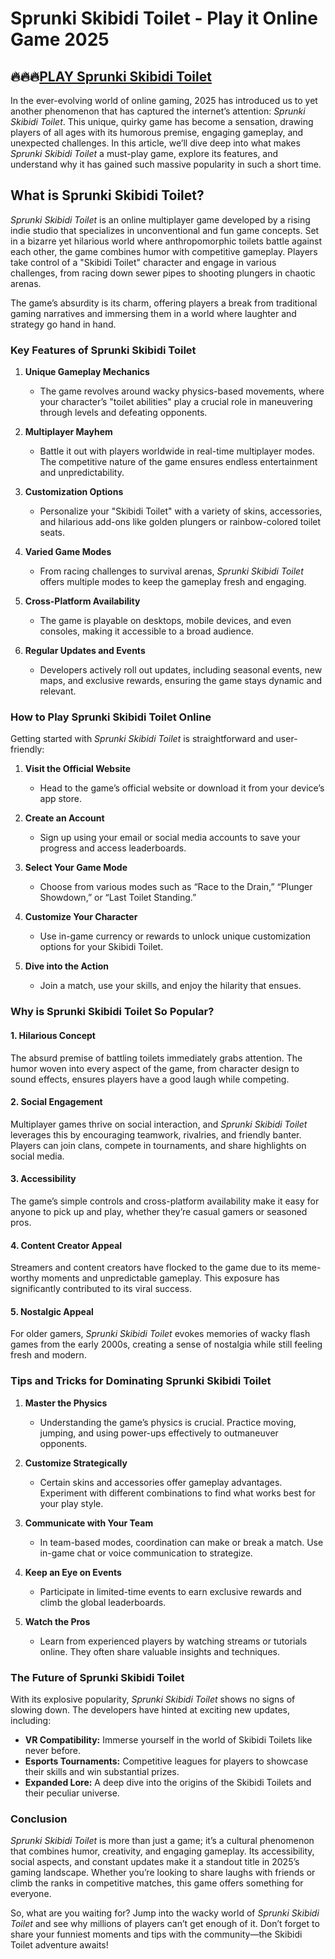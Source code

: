 # Sprunki Skibidi Toilet - Play it Online Game 2025

## 🔥🔥🔥[PLAY Sprunki Skibidi Toilet](https://sprunkiall.com/sprunki-skibidi-toilet.html)

In the ever-evolving world of online gaming, 2025 has introduced us to yet another phenomenon that has captured the internet’s attention: *Sprunki Skibidi Toilet*. This unique, quirky game has become a sensation, drawing players of all ages with its humorous premise, engaging gameplay, and unexpected challenges. In this article, we’ll dive deep into what makes *Sprunki Skibidi Toilet* a must-play game, explore its features, and understand why it has gained such massive popularity in such a short time.

## **What is Sprunki Skibidi Toilet?**

*Sprunki Skibidi Toilet* is an online multiplayer game developed by a rising indie studio that specializes in unconventional and fun game concepts. Set in a bizarre yet hilarious world where anthropomorphic toilets battle against each other, the game combines humor with competitive gameplay. Players take control of a "Skibidi Toilet" character and engage in various challenges, from racing down sewer pipes to shooting plungers in chaotic arenas.

The game’s absurdity is its charm, offering players a break from traditional gaming narratives and immersing them in a world where laughter and strategy go hand in hand.

### **Key Features of Sprunki Skibidi Toilet**

1. **Unique Gameplay Mechanics**
   - The game revolves around wacky physics-based movements, where your character’s "toilet abilities" play a crucial role in maneuvering through levels and defeating opponents.

2. **Multiplayer Mayhem**
   - Battle it out with players worldwide in real-time multiplayer modes. The competitive nature of the game ensures endless entertainment and unpredictability.

3. **Customization Options**
   - Personalize your "Skibidi Toilet" with a variety of skins, accessories, and hilarious add-ons like golden plungers or rainbow-colored toilet seats.

4. **Varied Game Modes**
   - From racing challenges to survival arenas, *Sprunki Skibidi Toilet* offers multiple modes to keep the gameplay fresh and engaging.

5. **Cross-Platform Availability**
   - The game is playable on desktops, mobile devices, and even consoles, making it accessible to a broad audience.

6. **Regular Updates and Events**
   - Developers actively roll out updates, including seasonal events, new maps, and exclusive rewards, ensuring the game stays dynamic and relevant.

### **How to Play Sprunki Skibidi Toilet Online**

Getting started with *Sprunki Skibidi Toilet* is straightforward and user-friendly:

1. **Visit the Official Website**
   - Head to the game’s official website or download it from your device’s app store.

2. **Create an Account**
   - Sign up using your email or social media accounts to save your progress and access leaderboards.

3. **Select Your Game Mode**
   - Choose from various modes such as “Race to the Drain,” “Plunger Showdown,” or “Last Toilet Standing.”

4. **Customize Your Character**
   - Use in-game currency or rewards to unlock unique customization options for your Skibidi Toilet.

5. **Dive into the Action**
   - Join a match, use your skills, and enjoy the hilarity that ensues.

### **Why is Sprunki Skibidi Toilet So Popular?**

#### **1. Hilarious Concept**
The absurd premise of battling toilets immediately grabs attention. The humor woven into every aspect of the game, from character design to sound effects, ensures players have a good laugh while competing.

#### **2. Social Engagement**
Multiplayer games thrive on social interaction, and *Sprunki Skibidi Toilet* leverages this by encouraging teamwork, rivalries, and friendly banter. Players can join clans, compete in tournaments, and share highlights on social media.

#### **3. Accessibility**
The game’s simple controls and cross-platform availability make it easy for anyone to pick up and play, whether they’re casual gamers or seasoned pros.

#### **4. Content Creator Appeal**
Streamers and content creators have flocked to the game due to its meme-worthy moments and unpredictable gameplay. This exposure has significantly contributed to its viral success.

#### **5. Nostalgic Appeal**
For older gamers, *Sprunki Skibidi Toilet* evokes memories of wacky flash games from the early 2000s, creating a sense of nostalgia while still feeling fresh and modern.

### **Tips and Tricks for Dominating Sprunki Skibidi Toilet**

1. **Master the Physics**
   - Understanding the game’s physics is crucial. Practice moving, jumping, and using power-ups effectively to outmaneuver opponents.

2. **Customize Strategically**
   - Certain skins and accessories offer gameplay advantages. Experiment with different combinations to find what works best for your play style.

3. **Communicate with Your Team**
   - In team-based modes, coordination can make or break a match. Use in-game chat or voice communication to strategize.

4. **Keep an Eye on Events**
   - Participate in limited-time events to earn exclusive rewards and climb the global leaderboards.

5. **Watch the Pros**
   - Learn from experienced players by watching streams or tutorials online. They often share valuable insights and techniques.

### **The Future of Sprunki Skibidi Toilet**

With its explosive popularity, *Sprunki Skibidi Toilet* shows no signs of slowing down. The developers have hinted at exciting new updates, including:

- **VR Compatibility:** Immerse yourself in the world of Skibidi Toilets like never before.
- **Esports Tournaments:** Competitive leagues for players to showcase their skills and win substantial prizes.
- **Expanded Lore:** A deep dive into the origins of the Skibidi Toilets and their peculiar universe.

### **Conclusion**

*Sprunki Skibidi Toilet* is more than just a game; it’s a cultural phenomenon that combines humor, creativity, and engaging gameplay. Its accessibility, social aspects, and constant updates make it a standout title in 2025’s gaming landscape. Whether you’re looking to share laughs with friends or climb the ranks in competitive matches, this game offers something for everyone.

So, what are you waiting for? Jump into the wacky world of *Sprunki Skibidi Toilet* and see why millions of players can’t get enough of it. Don’t forget to share your funniest moments and tips with the community—the Skibidi Toilet adventure awaits!


